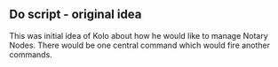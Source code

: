 ## Do script - original idea
This was initial idea of Kolo about how he would like to manage Notary Nodes. There would be one central command which would fire another commands.
